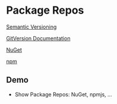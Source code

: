 # Package Repos

[Semantic Versioning](https://semver.org/)

[GitVersion Documentation](https://gitversion.net/)

[NuGet](https://www.nuget.org/)

[npm](https://www.npmjs.com/)

## Demo

- Show Package Repos: NuGet, npmjs, ...
